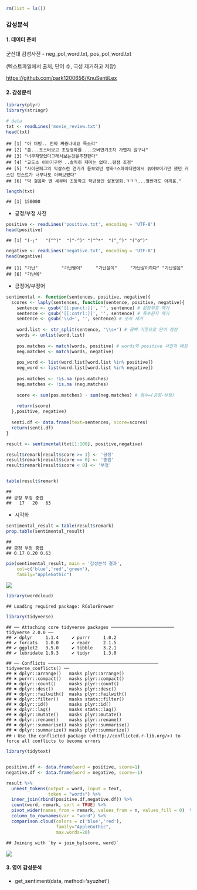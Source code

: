 ``` r
rm(list = ls())
```

### 감성분석

#### 1. 데이터 준비

군산대 감성사전 - neg_pol_word.txt, pos_pol_word.txt

(텍스트파일에서 출처, 단어 수, 극성 제거하고 저장)

<https://github.com/park1200656/KnuSentiLex>

#### 2. 감성분석

``` r
library(plyr)
library(stringr)
```

``` r
# data
txt <- readLines('movie_review.txt')
head(txt)
```

    ## [1] "아 더빙.. 진짜 짜증나네요 목소리"                                                                               
    ## [2] "흠...포스터보고 초딩영화줄....오버연기조차 가볍지 않구나"                                                       
    ## [3] "너무재밓었다그래서보는것을추천한다"                                                                             
    ## [4] "교도소 이야기구먼 ..솔직히 재미는 없다..평점 조정"                                                              
    ## [5] "사이몬페그의 익살스런 연기가 돋보였던 영화!스파이더맨에서 늙어보이기만 했던 커스틴 던스트가 너무나도 이뻐보였다"
    ## [6] "막 걸음마 뗀 세부터 초등학교 학년생인 살용영화.ㅋㅋㅋ...별반개도 아까움."

``` r
length(txt)
```

    ## [1] 150000

-   긍정/부정 사전

``` r
positive <- readLines('positive.txt', encoding = 'UTF-8')
head(positive)
```

    ## [1] "(-;"   "(^^)"  "(^-^)" "(^^*"  "(^_^)" "(^o^)"

``` r
negative <- readLines('negative.txt', encoding = 'UTF-8')
head(negative)
```

    ## [1] "가난"         "가난뱅이"     "가난살이"     "가난살이하다" "가난설음"    
    ## [6] "가난에"

-   긍정어/부정어

``` r
sentimental <- function(sentences, positive, negative){
  scores <- laply(sentences, function(sentence, positive, negative){
    sentence <- gsub('[[:punct:]]', '', sentence) # 문장부호 제거
    sentence <- gsub('[[:cntrl:]]', '', sentence) # 특수문자 제거
    sentence <- gsub('\\d+', '', sentence) # 숫자 제거
    
    word.list <- str_split(sentence, '\\s+') # 공백 기준으로 단어 생성
    words <- unlist(word.list)
    
    pos.matches <- match(words, positive) # words와 positive 사전과 매칭
    neg.matches <- match(words, negative)
    
    pos_word <- list(word.list[word.list %in% positive])
    neg_word <- list(word.list[word.list %in% negative])
    
    pos.matches <- !is.na (pos.matches)
    neg.matches <- !is.na (neg.matches)
    
    score <- sum(pos.matches) - sum(neg.matches) # 점수=(긍정-부정)
    
    return(score)
  },positive, negative)
  
  senti.df <- data.frame(text=sentences, score=scores)
  return(senti.df)
}
```

``` r
result <- sentimental(txt[1:100], positive,negative)

result$remark[result$score >= 1] <- '긍정'
result$remark[result$score == 0] <- '중립'
result$remark[result$score < 0] <- '부정'


table(result$remark)
```

    ## 
    ## 긍정 부정 중립 
    ##   17   20   63

-   시각화

``` r
sentimental_result = table(result$remark)
prop.table(sentimental_result)
```

    ## 
    ## 긍정 부정 중립 
    ## 0.17 0.20 0.63

``` r
pie(sentimental_result, main = '감성분석 결과',
    col=c('blue','red','green'),
    family="AppleGothic")
```

![](감성분석_files/figure-markdown_github/unnamed-chunk-7-1.png)

``` r
library(wordcloud)
```

    ## Loading required package: RColorBrewer

``` r
library(tidyverse)
```

    ## ── Attaching core tidyverse packages ──────────────────────── tidyverse 2.0.0 ──
    ## ✔ dplyr     1.1.4     ✔ purrr     1.0.2
    ## ✔ forcats   1.0.0     ✔ readr     2.1.5
    ## ✔ ggplot2   3.5.0     ✔ tibble    3.2.1
    ## ✔ lubridate 1.9.3     ✔ tidyr     1.3.0

    ## ── Conflicts ────────────────────────────────────────── tidyverse_conflicts() ──
    ## ✖ dplyr::arrange()   masks plyr::arrange()
    ## ✖ purrr::compact()   masks plyr::compact()
    ## ✖ dplyr::count()     masks plyr::count()
    ## ✖ dplyr::desc()      masks plyr::desc()
    ## ✖ dplyr::failwith()  masks plyr::failwith()
    ## ✖ dplyr::filter()    masks stats::filter()
    ## ✖ dplyr::id()        masks plyr::id()
    ## ✖ dplyr::lag()       masks stats::lag()
    ## ✖ dplyr::mutate()    masks plyr::mutate()
    ## ✖ dplyr::rename()    masks plyr::rename()
    ## ✖ dplyr::summarise() masks plyr::summarise()
    ## ✖ dplyr::summarize() masks plyr::summarize()
    ## ℹ Use the conflicted package (<http://conflicted.r-lib.org/>) to force all conflicts to become errors

``` r
library(tidytext)


positive.df <- data.frame(word = positive, score=1)
negative.df <- data.frame(word = negative, score=-1) 

result %>% 
  unnest_tokens(output = word, input = text,
                token = "words") %>% 
  inner_join(rbind(positive.df,negative.df)) %>%
  count(word, remark, sort = TRUE) %>% 
  pivot_wider(names_from = remark, values_from = n, values_fill = 0)  %>%
  column_to_rownames(var = "word") %>% 
  comparison.cloud(colors = c('blue','red'),
                   family="AppleGothic", 
                   max.words=20)
```

    ## Joining with `by = join_by(score, word)`

![](감성분석_files/figure-markdown_github/unnamed-chunk-8-1.png)

#### 3. 영어 감성분석

-   get_sentiment(data, method=‘syuzhet’)
